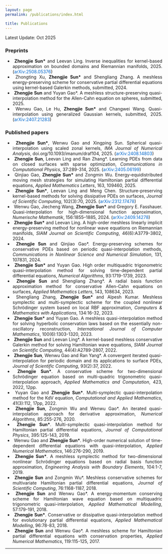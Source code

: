 ```yaml
---
layout: page
permalink: /publications/index.html

title: Publications
---
```


Latest Update: Oct 2025

<h3 style="margin-bottom: 15px; font-family: inherit;">Preprints</h3>
<ul class="compact-list">
    <li style="text-align: justify;">&nbsp;<strong>Zhengjie Sun*</strong> and Leevan Ling. Inverse inequalities for kernel-based approximation on bounded domains and Riemannian manifolds, 2025. (<a href="https://arxiv.org/abs/2508.05376" style="color: #0066cc; text-decoration: none;">arXiv:2508.05376</a>)</li>
    
<li style="text-align: justify;">&nbsp;Zhongting Xu, <strong>Zhengjie Sun*</strong> and Shengliang Zhang. A meshless energy-preserving scheme for conservative partial differential equations using kernel-based Galerkin methods, submitted, 2024. </li>
    
<li style="text-align: justify;"> &nbsp;<strong>Zhengjie Sun</strong> and Yuyan Gao*. A meshless structure-preserving quasi-interpolation method for the Allen-Cahn equation on spheres, submitted, 2025. </li>
    
<li style="text-align: justify;">&nbsp;Wenwu Gao, Le Hu, <strong>Zhengjie Sun*</strong> and Changwei Wang. Quasi-interpolation using generalized Gaussian kernels, submitted, 2025. (<a href="https://arxiv.org/abs/2407.21283" style="color: #0066cc; text-decoration: none;">arXiv:2407.21283</a>)</li>
    
</ul>


<h3 style="margin-bottom: 15px; font-family: inherit;">Published papers</h3>

<ul class="compact-list">
<li style="text-align: justify;">&nbsp;<strong>Zhengjie Sun*</strong>, Wenwu Gao and Xingping Sun. Spherical quasi-interpolation using scaled zonal kernels, <i>IMA Journal of Numerical Analysis</i>, doi.org/10.1093/imanum/draf104, 2025. (<a href="https://arxiv.org/abs/2408.14803" style="color: #0066cc; text-decoration: none;">arXiv:2408.14803</a>)</li>
    
<li style="text-align: justify;">&nbsp;<strong>Zhengjie Sun</strong>, Leevan Ling and Ran Zhang*. Learning PDEs from data on closed surfaces with sparse optimization, <i>Communications in Computational Physics</i>, 37:289-314, 2025. 
(<a href="https://arxiv.org/abs/2405.06199" style="color: #0066cc; text-decoration: none;">arXiv:2405.06199</a>)</li>
    
<li style="text-align: justify;">&nbsp;Qinjiao Gao, <strong>Zhengjie Sun*</strong> and Zongmin Wu. Energy-equidistributed moving mesh strategies for simulating Hamiltonian partial differential equations, <i>Applied Mathematics Letters</i>, 163, 109460, 2025. </li>
    
<li style="text-align: justify;">&nbsp;<strong>Zhengjie Sun*</strong>, Leevan Ling and Meng Chen. Structure-preserving kernel-based methods for solving dissipative PDEs on surfaces, <i>Journal of Scientific Computing</i>, 102(3):70, 2025.
(<a href="https://arxiv.org/abs/2312.17478" style="color: #0066cc; text-decoration: none;">arXiv:2312.17478</a>)</li>

<li style="text-align: justify;">&nbsp;Wenwu Gao, Jiecheng Wang, <strong>Zhengjie Sun*</strong> and Gregory E. Fasshauer. Quasi-interpolation for high-dimensional function approximation, <i>Numerische Mathematik</i>, 156:1855–1885, 2024.
 (<a href="https://arxiv.org/abs/2409.14278" style="color: #0066cc; text-decoration: none;">arXiv:2409.14278</a>)</li>

<li style="text-align: justify;">&nbsp;<strong>Zhengjie Sun*</strong> and Leevan Ling. A high-order meshless linearly implicit energy-preserving method for nonlinear wave equations on Riemannian manifolds, <i>SIAM Journal on Scientific Computing</i>, 46(6):A3779-3802, 2024. </li>

<li style="text-align: justify;">&nbsp;<strong>Zhengjie Sun</strong> and Qinjiao Gao*. Energy-preserving schemes for conservative PDEs based on periodic quasi-interpolation methods, <i>Communications in Nonlinear Science and Numerical Simulation</i>, 131, 107831, 2024. </li>

<li style="text-align: justify;">&nbsp;<strong>Zhengjie Sun*</strong> and Yuyan Gao. High order multiquadric trigonometric quasi-interpolation method for solving time-dependent partial differential equations, <i>Numerical Algorithms</i>, 93:1719-1739, 2023. </li>

<li style="text-align: justify;">&nbsp;<strong>Zhengjie Sun</strong> and Shengliang Zhang*. A radial basis function approximation method for conservative Allen-Cahn equations on surfaces, <i>Applied Mathematics Letters</i>, 143, 108634, 2023. </li>

<li style="text-align: justify;">&nbsp;Shengliang Zhang, <strong>Zhengjie Sun*</strong> and Alpesh Kumar. Meshless symplectic and multi-symplectic scheme for the coupled nonlinear Schrödinger system based on local RBF approximation, <i>Computers & Mathematics with Applications</i>, 134:16-32, 2023. </li>

<li style="text-align: justify;">&nbsp;<strong>Zhengjie Sun*</strong> and Yuyan Gao. A meshless quasi-interpolation method for solving hyperbolic conservation laws based on the essentially non-oscillatory reconstruction, <i>International Journal of Computer Mathematics</i>, 100(6):1303-1320, 2023. </li>

<li style="text-align: justify;">&nbsp;<strong>Zhengjie Sun</strong> and Leevan Ling*. A kernel-based meshless conservative Galerkin method for solving Hamiltonian wave equations, <i>SIAM Journal on Scientific Computing</i>, 44(4):A2789-2807, 2022. </li>

<li style="text-align: justify;">&nbsp;<strong>Zhengjie Sun</strong>, Wenwu Gao and Ran Yang*. A convergent iterated quasi-interpolation for periodic domain and its applications to surface PDEs, <i>Journal of Scientific Computing</i>, 93(2):37, 2022. </li>

<li style="text-align: justify;">&nbsp;<strong>Zhengjie Sun*</strong>. A conservative scheme for two-dimensional Schrödinger equation based on multi-quadric trigonometric quasi-interpolation approach, <i>Applied Mathematics and Computation</i>, 423, 2022, 12pp. </li>

<li style="text-align: justify;">&nbsp;Yuyan Gao and <strong>Zhengjie Sun*</strong>. Multi-symplectic quasi-interpolation method for the KdV equation, <i>Computational and Applied Mathematics</i>, 41(3):112, 17pp, 2022. </li>

<li style="text-align: justify;">&nbsp;<strong>Zhengjie Sun</strong>, Zongmin Wu and Wenwu Gao*. An iterated quasi-interpolation approach for derivative approximation, <i>Numerical Algorithms</i>, 85:255-276, 2020. </li>

<li style="text-align: justify;">&nbsp;<strong>Zhengjie Sun*</strong>. Multi-symplectic quasi-interpolation method for Hamiltonian partial differential equations, <i>Journal of Computational Physics</i>, 395:125-143, 2019. </li>

<li style="text-align: justify;">&nbsp;Wenwu Gao and <strong>Zhengjie Sun*</strong>. High-order numerical solution of time-dependent differential equations with quasi-interpolation, <i>Applied Numerical Mathematics</i>, 146:276-290, 2019. </li>

<li style="text-align: justify;">&nbsp;<strong>Zhengjie Sun*</strong>. A meshless symplectic method for two-dimensional nonlinear Schrödinger equations based on radial basis function approximation, <i>Engineering Analysis with Boundary Elements</i>, 104:1-7, 2019. </li>

<li style="text-align: justify;">&nbsp;<strong>Zhengjie Sun</strong> and Zongmin Wu*. Meshless conservative schemes for multivariate Hamiltonian partial differential equations, <i>Journal of Scientific Computing</i>, 76:1168-1187, 2018. </li>

<li style="text-align: justify;">&nbsp;<strong>Zhengjie Sun</strong> and Wenwu Gao*. A energy-momentum conserving scheme for Hamiltonian wave equation based on multiquadric trigonometric quasi-interpolation, <i>Applied Mathematical Modelling</i>, 57:179-191, 2018. </li>

<li style="text-align: justify;">&nbsp;<strong>Zhengjie Sun*</strong>. Conservative or dissipative quasi-interpolation method for evolutionary partial differential equations, <i>Applied Mathematical Modelling</i>, 96:78-83, 2018. </li>
     
<li style="text-align: justify;">&nbsp;<strong>Zhengjie Sun</strong> and Wenwu Gao*. A meshless scheme for Hamiltonian partial differential equations with conservation properties, <i>Applied Numerical Mathematics</i>, 119:115-125, 2017. </li>


</ul>

---


